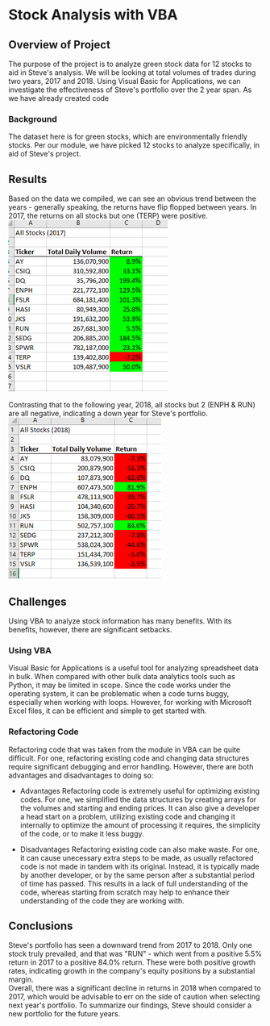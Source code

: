 # Stock Analysis with VBA

## Overview of Project
The purpose of the project is to analyze green stock data for 12 stocks to aid in Steve's analysis. We will be looking at total volumes of trades during two years, 2017 and 2018. Using Visual Basic for Applications, we can investigate the effectiveness of Steve's portfolio over the 2 year span. As we have already created code 

### Background
The dataset here is for green stocks, which are environmentally friendly stocks. Per our module, we have picked 12 stocks to analyze specifically, in aid of Steve's project. 

## Results
Based on the data we compiled, we can see an obvious trend between the years - generally speaking, the returns have flip flopped between years. In 2017, the returns on all stocks but one (TERP) were positive.
![Results from our 2017 Macro](Resources/All_stocks_2017.png)

 Contrasting that to the following year, 2018, all stocks but 2 (ENPH & RUN) are all negative, indicating a down year for Steve's portfolio.
![Results from our 2018 Macro](Resources/All_stocks_2018.png)


## Challenges
Using VBA to analyze stock information has many benefits. With its benefits, however, there are significant setbacks.  

### Using VBA
Visual Basic for Applications is a useful tool for analyzing spreadsheet data in bulk. When compared with other bulk data analytics tools such as Python, it may be limited in scope. Since the code works under the operating system, it can be problematic when a code turns buggy, especially when working with loops. However, for working with Microsoft Excel files, it can be efficient and simple to get started with. 

### Refactoring Code

Refactoring code that was taken from the module in VBA can be quite difficult. For one, refactoring existing code and changing data structures require significant debugging and error handling. However, there are both advantages and disadvantages to doing so:

- Advantages
Refactoring code is extremely useful for optimizing existing codes. For one, we simplified the data structures by creating arrays for the volumes and starting and ending prices. It can also give a developer a head start on a problem, utilizing existing code and changing it internally to optimize the amount of processing it requires, the simplicity of the code, or to make it less buggy. 

- Disadvantages 
Refactoring existing code can also make waste. For one, it can cause unecessary extra steps to be made, as usually refactored code is not made in tandem with its original. Instead, it is typically made by another developer, or by the same person after a substantial period of time has passed. This results in a lack of full understanding of the code, whereas starting from scratch may help to enhance their understanding of the code they are working with. 


## Conclusions
Steve's portfolio has seen a downward trend from 2017 to 2018. Only one stock truly prevailed, and that was "RUN" - which went from a positive 5.5% return in 2017 to a positive 84.0% return. These were both positive growth rates, indicating growth in the company's equity positions by a substantial margin. <br> Overall, there was a significant decline in returns in 2018 when compared to 2017, which would be advisable to err on the side of caution when selecting next year's portfolio. To summarize our findings, Steve should consider a new portfolio for the future years.